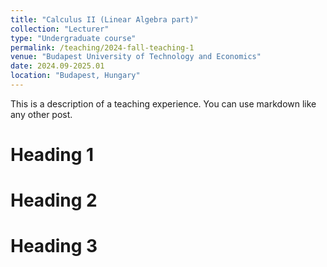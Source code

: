 ```yaml
---
title: "Calculus II (Linear Algebra part)"
collection: "Lecturer"
type: "Undergraduate course"
permalink: /teaching/2024-fall-teaching-1
venue: "Budapest University of Technology and Economics"
date: 2024.09-2025.01
location: "Budapest, Hungary"
---
```


This is a description of a teaching experience. You can use markdown like any other post.

Heading 1
======

Heading 2
======

Heading 3
======
